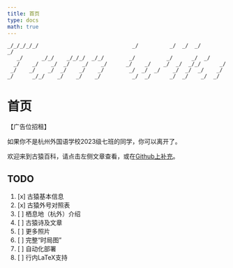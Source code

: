 ```yaml
---
title: 首页
type: docs
math: true
---
```


```text
_/_/_/_/_/                              _/          _/  _/  _/        _/
   _/      _/_/    _/_/_/  _/_/        _/          _/      _/  _/
  _/    _/    _/  _/    _/    _/      _/    _/    _/  _/  _/_/      _/
 _/    _/    _/  _/    _/    _/        _/  _/  _/    _/  _/  _/    _/
_/      _/_/    _/    _/    _/          _/  _/      _/  _/    _/  _/
```

# 首页

【广告位招租】

如果你不是杭州外国语学校2023级七班的同学，你可以离开了。

欢迎来到古猿百科，请点击左侧文章查看，或在[Github上补充](https://github.com/lyz0603/tom-wiki-src)。

## TODO

1. [x] 古猿基本信息
2. [x] 古猿外号对照表
3. [ ] 栖息地（杭外）介绍
4. [ ] 古猿诗及文章
5. [ ] 更多照片
6. [ ] 完整“时局图”
7. [ ] 自动化部署
8. [ ] 行内LaTeX支持